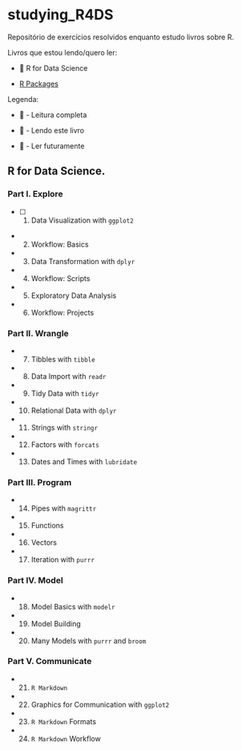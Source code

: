 # studying_R4DS

Repositório de exercícios resolvidos enquanto estudo livros sobre R. 

Livros que estou lendo/quero ler:

- :pushpin: R for Data Science

- [R Packages](https://r-pkgs.org/)

Legenda:

- :tada: - Leitura completa

- :pushpin: - Lendo este livro

- :date: - Ler futuramente

## R for Data Science.

### Part I. Explore

- [ ]  1. Data Visualization with `ggplot2`

- 2. Workflow: Basics

- 3. Data Transformation with `dplyr`

- 4. Workflow: Scripts

- 5. Exploratory Data Analysis

- 6. Workflow: Projects

### Part II. Wrangle

- 7. Tibbles with `tibble`

- 8. Data Import with `readr`

- 9. Tidy Data with `tidyr`

- 10. Relational Data with `dplyr`

- 11. Strings with `stringr`

- 12. Factors with `forcats`

- 13. Dates and Times with `lubridate`

### Part III. Program

- 14. Pipes with `magrittr`

- 15. Functions

- 16. Vectors

- 17. Iteration with `purrr`

### Part IV. Model

- 18. Model Basics with `modelr`

- 19. Model Building

- 20. Many Models with `purrr` and `broom`


### Part V. Communicate

- 21. `R Markdown`

- 22. Graphics for Communication with `ggplot2`

- 23. `R Markdown` Formats

- 24. `R Markdown` Workflow